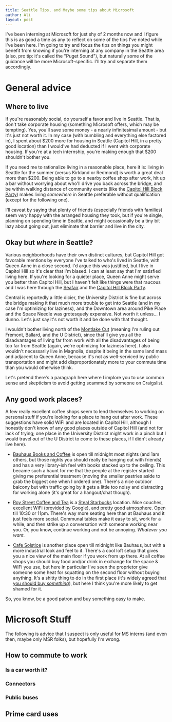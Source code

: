 ```yaml
---
title: Seattle Tips, and Maybe some tips about Microsoft
author: Ali
layout: post
---
```

I've been interning at Microsoft for just shy of 2 months now and I figure this is as good a time as any to reflect on some of the tips I've noted while I've been here. I'm going to try and focus the tips on things you might benefit from knowing if you're interning at any company in the Seattle area (also, pro tip: it's called the "Puget Sound"), but naturally some of the guidance will be more Microsoft-specific. I'll try and separate them accordingly.

# General advice

## Where to live
If you're reasonably social, do yourself a favor and live in Seattle. That is, don't take corporate housing (something Microsoft offers, which may be tempting). Yes, you'll save some money - a nearly infinitesimal amount - but it's just not worth it. In my case (with bumbling and everything else factored in), I spent about $200 more for housing in Seattle (Capitol Hill, in a pretty good location) than I would've had deducted if I went with corporate housing. If you're at a tech internship, you're making enough that $200 shouldn't bother you.

If you need me to rationalize living in a reasonable place, here it is: living in Seattle for the summer (versus Kirkland or Redmond) is worth a great deal more than $200. Being able to go to a nearby coffee shop after work, hit up a bar without worrying about who'll drive you back across the bridge, and be within walking distance of community events (like the [Capitol Hill Block Party][chbp]) makes living *somewhere* in Seattle preferable without qualification (except for the following one).

I'll caveat by saying that plenty of friends (especially friends with families) seem *very* happy with the arranged housing they took, but if you're single, planning on spending time in Seattle, and might occasionally be a tiny bit lazy about going out, just eliminate that barrier and live in the city.

## Okay but *where* in Seattle?
Various neighborhoods have their own distinct cultures, but  Capitol Hill got favorable mentions by everyone I've talked to who's lived in Seattle, with Queen Anne in a close second. I'd argue this was justified, but I live in Capitol Hill so it's clear that I'm biased. I can at least say that I'm satisfied living here. If you're looking for a quieter place, Queen Anne might serve you better than Capitol Hill, but I haven't felt like things were that raucous and I was here through the [Seafair][] and the [Capitol Hill Block Party][chbp].

Central is reportedly a little dicier, the University District is fine but across the bridge making it that much more trouble to get into Seattle (and in my case I'm optimizing for laziness), and the Downtown area around Pike Place and the Space Needle was grotesquely expensive. Not worth it unless... I dunno. Let's just say it's not worth it and be done with that thought.

I wouldn't bother living north of the [Montlake Cut][the cut] (meaning I'm ruling out Fremont, Ballard, and the U District), since that'll give you all the disadvantages of living far from work with all the disadvantages of being too far from Seattle (again, we're optimizing for laziness here). I also wouldn't necessarily live in Magnolia, despite it being in the same land mass and adjacent to Queen Anne, because it's not as well-serviced by public transportation and might add disproportionately more to your commute time than you would otherwise think.

Let's pretend there's a paragraph here where I implore you to use common sense and skepticism to avoid getting scammed by someone on Craigslist.

## Any good work places?
A few really excellent coffee shops seem to lend themselves to working on personal stuff if you're looking for a place to hang out after work. These suggestions have solid WiFi and are located in Capitol Hill, although I honestly don't know of any good places outside of Capitol Hill (and not for lack of trying; one place in the University District might work in a pinch but I would travel *out* of the U District to come to these places, if I didn't already live here).

- [Bauhaus Books and Coffee][bauhaus] is open till midnight most nights (and 1am others, but those nights you should really be hanging out with friends) and has a very library-ish feel with books stacked up to the ceiling. This became such a haunt for me that the people at the register started giving me preferential treatment (moving the smaller pastries aside to grab the biggest one when I ordered one). There's a nice outdoor balcony but with traffic going by it gets a little too noisy and distracting for working alone (it's great for a hangout/chat though).

- [Roy Street Coffee and Tea][roy] is a [Steal Starbucks][stealth] location. Nice couches, excellent WiFi (provided by Google), and pretty good atmosphere. Open till 10:30 or 11pm. There's way more seating here than at Bauhaus and it just feels more social. Communal tables make it easy to sit, work for a while, and then strike up a conversation with someone working near you. Or, you know, continue working and not be annoying. *Whatever you want.*

- [Cafe Solstice][solstice] is another place open till midnight like Bauhaus, but with a more industrial look and feel to it. There's a cool loft setup that gives you a nice view of the main floor if you work from up there. At all coffee shops you should buy food and/or drink in exchange for the space & WiFi you use, but here in particular I've seen the proprietor give someone some heat for squatting on the second floor without buying anything. It's a shitty thing to do in the first place (it's widely agreed that [you should buy *something*][don't be a jerk]), but here I think you're more likely to get shamed for it.

So, you know, be a good patron and buy something easy to make.

# Microsoft Stuff
The following is advice that I suspect is only useful for MS interns (and even then, maybe only MSR folks), but hopefully I'm wrong.

## How to commute to work
### Is a car worth it?
### Connectors
### Public buses

## Prime card uses




[bauhaus]: http://www.yelp.com/biz/bauhaus-books-and-coffee-seattle-5
[roy]: http://www.yelp.com/biz/roy-street-coffee-and-tea-seattle
[stealth]: https://en.wikipedia.org/wiki/Stealth_Starbucks
[solstice]: http://www.yelp.com/biz/cafe-solstice-seattle-3
[don't be a jerk]: https://www.americanexpress.com/us/small-business/openforum/articles/the-entrepreneurs-guide-to-coffee-shop-etiquette/
[Seafair]: http://www.seafair.com/
[chbp]: http://capitolhillblockparty.com/
[the cut]: https://en.wikipedia.org/wiki/Montlake_Cut